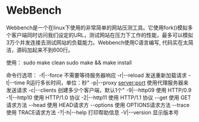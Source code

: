 # WebBench
Webbench是一个在linux下使用的非常简单的网站压测工具。它使用fork()模拟多个客户端同时访问我们设定的URL，测试网站在压力下工作的性能，最多可以模拟3万个并发连接去测试网站的负载能力。Webbench使用C语言编写, 代码实在太简洁，源码加起来不到600行。

使用：
  sudo make clean
  sudo make && make install
  
命令行选项：
     -f|--force               不需要等待服务器响应
	   -r|--reload              发送重新加载请求
	   -t|--time <sec>          R运行多长时间，单位：秒"
     -p|--proxy <server:port> 使用代理服务器来发送请求
	   -c|--clients <n>         创建多少个客户端，默认1个"
     -9|--http09              使用 HTTP/0.9 
	   -1|--http10              使用 HTTP/1.0 协议
     -2|--http11              使用 HTTP/1.1 协议
	   --get                    使用 GET请求方法
	   --head                   使用 HEAD请求方
	   --options                使用 OPTIONS请求方法
	   --trace                  使用 TRACE请求方法
	   -?|-h|--help             打印帮助信息
	   -V|--version             显示版本号
